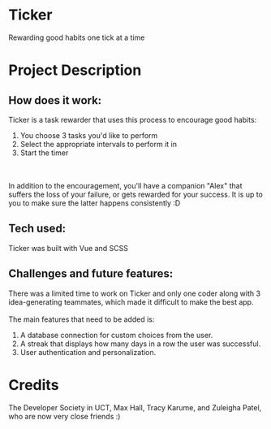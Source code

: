 # Ticker
Rewarding good habits one tick at a time

# Project Description
## How does it work:
Ticker is a task rewarder that uses this process to encourage good habits:
1. You choose 3 tasks you'd like to perform
2. Select the appropriate intervals to perform it in
3. Start the timer
<br />
<br />
In addition to the encouragement, you'll have a companion "Alex" that suffers the loss of your failure, or gets rewarded for your success. It is up to you to make sure the latter happens consistently :D

## Tech used:
Ticker was built with Vue and SCSS

## Challenges and future features:
There was a limited time to work on Ticker and only one coder along with 3 idea-generating teammates, which made it difficult to make the best app.<br /> <br />
The main features that need to be added is:
1. A database connection for custom choices from the user.
2. A streak that displays how many days in a row the user was successful.
3. User authentication and personalization.

# Credits
The Developer Society in UCT, Max Hall, Tracy Karume, and Zuleigha Patel, who are now very close friends :)